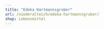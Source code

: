 ```yaml
---
title: "Edeka Hartmannsgruber"
url: /niederalteich/edeka-hartmannsgruber/
shop: Lebensmittel
---
```

